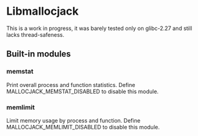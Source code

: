 Libmallocjack
=============

This is a work in progress, it was barely tested only on glibc-2.27 and
still lacks thread-safeness.

Built-in modules
----------------

### memstat
Print overall process and function statistics. Define
MALLOCJACK_MEMSTAT_DISABLED to disable this module.

### memlimit
Limit memory usage by process and function. Define
MALLOCJACK_MEMLIMIT_DISABLED to disable this module.

